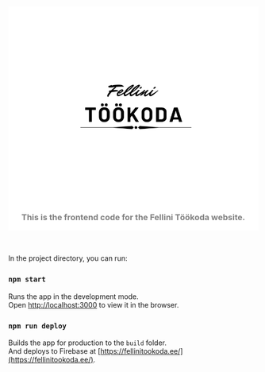 <div style="display: flex; flex-direction: column; align-items: center; background-color: white">
    <br></br>
    <a href="https://fellinitookoda.ee/">
        <img src="./public/images/logo.svg" alt="Logo" width="320px" height="320px">
    </a>
    <br></br>
    <h3 style="color: grey">This is the frontend code for the Fellini Töökoda website.</h3>
</div>
<br></br>

In the project directory, you can run:

### `npm start`

Runs the app in the development mode.\
Open [http://localhost:3000](http://localhost:3000) to view it in the browser.

### `npm run deploy`

Builds the app for production to the `build` folder.\
And deploys to Firebase at [https://fellinitookoda.ee/](https://fellinitookoda.ee/).
